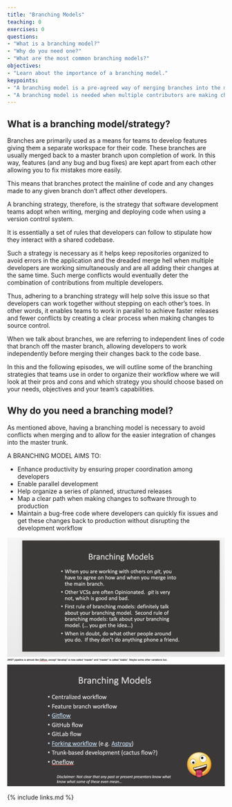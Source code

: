 ```yaml
---
title: "Branching Models"
teaching: 0
exercises: 0
questions:
- "What is a branching model?"
- "Why do you need one?"
- "What are the most common branching models?"
objectives:
- "Learn about the importance of a branching model."
keypoints:
- "A branching model is a pre-agreed way of merging branches into the main branch."
- "A branching model is needed when multiple contributors are making changes to a single project."
---
```


## What is a branching model/strategy?

Branches are primarily used as a means for teams to develop features giving them a separate workspace for their code. These branches are usually merged back to a master branch upon completion of work. In this way, features (and any bug and bug fixes) are kept apart from each other allowing you to fix mistakes more easily.

This means that branches protect the mainline of code and any changes made to any given branch don’t affect other developers.

A branching strategy, therefore, is the strategy that software development teams adopt when writing, merging and deploying code when using a version control system.

It is essentially a set of rules that developers can follow to stipulate how they interact with a shared codebase.

Such a strategy is necessary as it helps keep repositories organized to avoid errors in the application and the dreaded merge hell when multiple developers are working simultaneously and are all adding their changes at the same time. Such merge conflicts would eventually deter the combination of contributions from multiple developers.

Thus, adhering to a branching strategy will help solve this issue so that developers can work together without stepping on each other’s toes. In other words, it enables teams to work in parallel to achieve faster releases and fewer conflicts by creating a clear process when making changes to source control.

When we talk about branches, we are referring to independent lines of code that branch off the master branch, allowing developers to work independently before merging their changes back to the code base.

In this and the following episodes, we will outline some of the branching strategies that teams use in order to organize their workflow where we will look at their pros and cons and which strategy you should choose based on your needs, objectives and your team’s capabilities.

## Why do you need a branching model?

As mentioned above, having a branching model is necessary to avoid conflicts when merging and to allow for the easier integration of changes into the master trunk.

A BRANCHING MODEL AIMS TO:
- Enhance productivity by ensuring proper coordination among developers
- Enable parallel development
- Help organize a series of planned, structured releases
- Map a clear path when making changes to software through to production
- Maintain a bug-free code where developers can quickly fix issues and get these changes back to production without disrupting the development workflow

![Branching 1](../fig/15-branching-1.png)
![branching 2](../fig/16-branching-2.png)


{% include links.md %}
